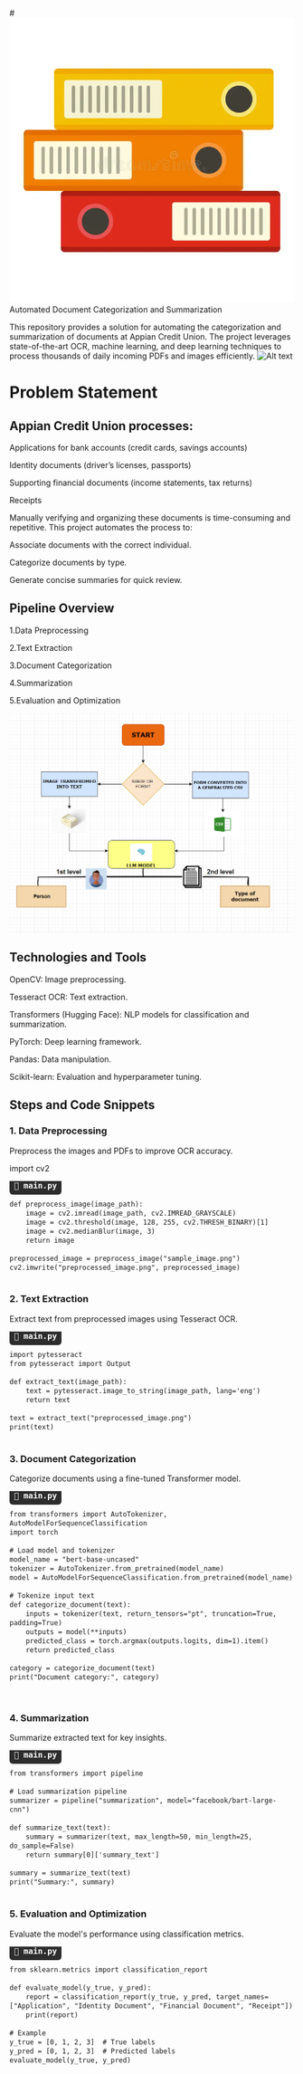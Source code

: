 #![Alt text](logo.webp)
 Automated Document Categorization and Summarization

This repository provides a solution for automating the categorization and summarization of documents at Appian Credit Union. The project leverages state-of-the-art OCR, machine learning, and deep learning techniques to process thousands of daily incoming PDFs and images efficiently.
![Alt text](title.png)


# Problem Statement

## Appian Credit Union processes:

Applications for bank accounts (credit cards, savings accounts)

Identity documents (driver’s licenses, passports)

Supporting financial documents (income statements, tax returns)

Receipts

Manually verifying and organizing these documents is time-consuming and repetitive. This project automates the process to:

Associate documents with the correct individual.

Categorize documents by type.

Generate concise summaries for quick review.

## Pipeline Overview

1.Data Preprocessing

2.Text Extraction

3.Document Categorization

4.Summarization

5.Evaluation and Optimization

![Alt text](LLM.png)


## Technologies and Tools

OpenCV: Image preprocessing.

Tesseract OCR: Text extraction.

Transformers (Hugging Face): NLP models for classification and summarization.

PyTorch: Deep learning framework.

Pandas: Data manipulation.

Scikit-learn: Evaluation and hyperparameter tuning.

## Steps and Code Snippets

### 1. Data Preprocessing

Preprocess the images and PDFs to improve OCR accuracy.

import cv2
<pre>
<strong style="background-color:#2d2d2d; color:#ffffff; padding: 8px; border-radius: 6px;">📄 main.py</strong>
<code>
def preprocess_image(image_path):
    image = cv2.imread(image_path, cv2.IMREAD_GRAYSCALE)
    image = cv2.threshold(image, 128, 255, cv2.THRESH_BINARY)[1]
    image = cv2.medianBlur(image, 3)
    return image

preprocessed_image = preprocess_image("sample_image.png")
cv2.imwrite("preprocessed_image.png", preprocessed_image)
</code>
</pre>

### 2. Text Extraction

Extract text from preprocessed images using Tesseract OCR.
<pre>
<strong style="background-color:#2d2d2d; color:#ffffff; padding: 8px; border-radius: 6px;">📄 main.py</strong>
<code>
import pytesseract
from pytesseract import Output

def extract_text(image_path):
    text = pytesseract.image_to_string(image_path, lang='eng')
    return text

text = extract_text("preprocessed_image.png")
print(text)
</code>
</pre>

### 3. Document Categorization

Categorize documents using a fine-tuned Transformer model.
<pre>
<strong style="background-color:#2d2d2d; color:#ffffff; padding: 8px; border-radius: 6px;">📄 main.py</strong>
<code>
from transformers import AutoTokenizer, AutoModelForSequenceClassification
import torch

# Load model and tokenizer
model_name = "bert-base-uncased"
tokenizer = AutoTokenizer.from_pretrained(model_name)
model = AutoModelForSequenceClassification.from_pretrained(model_name)

# Tokenize input text
def categorize_document(text):
    inputs = tokenizer(text, return_tensors="pt", truncation=True, padding=True)
    outputs = model(**inputs)
    predicted_class = torch.argmax(outputs.logits, dim=1).item()
    return predicted_class

category = categorize_document(text)
print("Document category:", category)

</code>
</pre>

### 4. Summarization

Summarize extracted text for key insights.
<pre>
<strong style="background-color:#2d2d2d; color:#ffffff; padding: 8px; border-radius: 6px;">📄 main.py</strong>
<code>
from transformers import pipeline

# Load summarization pipeline
summarizer = pipeline("summarization", model="facebook/bart-large-cnn")

def summarize_text(text):
    summary = summarizer(text, max_length=50, min_length=25, do_sample=False)
    return summary[0]['summary_text']

summary = summarize_text(text)
print("Summary:", summary)
</code>
</pre>


### 5. Evaluation and Optimization

Evaluate the model's performance using classification metrics.
<pre>
<strong style="background-color:#2d2d2d; color:#ffffff; padding: 8px; border-radius: 6px;">📄 main.py</strong>
<code>
from sklearn.metrics import classification_report

def evaluate_model(y_true, y_pred):
    report = classification_report(y_true, y_pred, target_names=["Application", "Identity Document", "Financial Document", "Receipt"])
    print(report)

# Example
y_true = [0, 1, 2, 3]  # True labels
y_pred = [0, 1, 2, 3]  # Predicted labels
evaluate_model(y_true, y_pred)
</code>
</pre>

